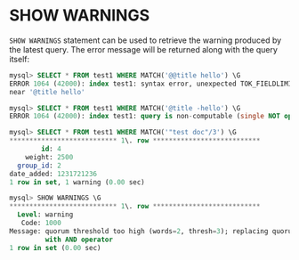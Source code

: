 # SHOW WARNINGS

`SHOW WARNINGS` statement can be used to retrieve the warning produced by the latest query. The error message will be returned along with the query itself:

```sql
mysql> SELECT * FROM test1 WHERE MATCH('@@title hello') \G
ERROR 1064 (42000): index test1: syntax error, unexpected TOK_FIELDLIMIT
near '@title hello'

mysql> SELECT * FROM test1 WHERE MATCH('@title -hello') \G
ERROR 1064 (42000): index test1: query is non-computable (single NOT operator)

mysql> SELECT * FROM test1 WHERE MATCH('"test doc"/3') \G
*************************** 1\. row ***************************
        id: 4
    weight: 2500
  group_id: 2
date_added: 1231721236
1 row in set, 1 warning (0.00 sec)

mysql> SHOW WARNINGS \G
*************************** 1\. row ***************************
  Level: warning
   Code: 1000
Message: quorum threshold too high (words=2, thresh=3); replacing quorum operator
         with AND operator
1 row in set (0.00 sec)
```
<!-- proofread -->

